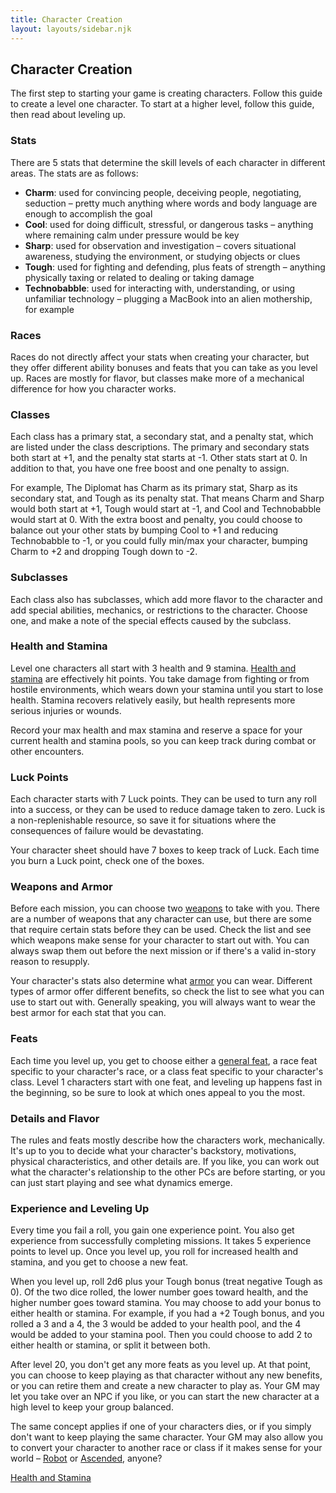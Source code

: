 ```yaml
---
title: Character Creation
layout: layouts/sidebar.njk
---
```


<div class="stack">

  ## Character Creation

  The first step to starting your game is creating characters. Follow this guide
  to create a level one character. To start at a higher level, follow this
  guide, then read about leveling up.

  ### Stats

  There are 5 stats that determine the skill levels of each character in
  different areas. The stats are as follows:

  - **Charm**: used for convincing people, deceiving people, negotiating,
    seduction – pretty much anything where words and body language are enough to
    accomplish the goal
  - **Cool**: used for doing difficult, stressful, or dangerous tasks – anything
    where remaining calm under pressure would be key
  - **Sharp**: used for observation and investigation – covers situational
    awareness, studying the environment, or studying objects or clues
  - **Tough**: used for fighting and defending, plus feats of strength –
    anything physically taxing or related to dealing or taking damage
  - **Technobabble**: used for interacting with, understanding, or using
    unfamiliar technology – plugging a MacBook into an alien mothership, for
    example

  ### Races

  Races do not directly affect your stats when creating your character, but they
  offer different ability bonuses and feats that you can take as you level up.
  Races are mostly for flavor, but classes make more of a mechanical difference
  for how you character works.

  ### Classes

  Each class has a primary stat, a secondary stat, and a penalty stat, which are
  listed under the class descriptions. The primary and secondary stats both
  start at +1, and the penalty stat starts at -1. Other stats start at 0. In
  addition to that, you have one free boost and one penalty to assign.

  For example, The Diplomat has Charm as its primary stat, Sharp as its
  secondary stat, and Tough as its penalty stat. That means Charm and Sharp
  would both start at +1, Tough would start at -1, and Cool and Technobabble
  would start at 0. With the extra boost and penalty, you could choose to
  balance out your other stats by bumping Cool to +1 and reducing Technobabble
  to -1, or you could fully min/max your character, bumping Charm to +2 and
  dropping Tough down to -2.

  ### Subclasses

  Each class also has subclasses, which add more flavor to the character and add
  special abilities, mechanics, or restrictions to the character. Choose one,
  and make a note of the special effects caused by the subclass.

  ### Health and Stamina

  Level one characters all start with 3 health and 9 stamina. [Health and
  stamina](/how-to-play/health-and-stamina) are effectively hit points. You take
  damage from fighting or from hostile environments, which wears down your
  stamina until you start to lose health. Stamina recovers relatively easily,
  but health represents more serious injuries or wounds.

  Record your max health and max stamina and reserve a space for your current
  health and stamina pools, so you can keep track during combat or other
  encounters.

  ### Luck Points

  Each character starts with 7 Luck points. They can be used to turn any roll
  into a success, or they can be used to reduce damage taken to zero. Luck is a
  non-replenishable resource, so save it for situations where the consequences
  of failure would be devastating.

  Your character sheet should have 7 boxes to keep track of Luck. Each time you
  burn a Luck point, check one of the boxes.

  ### Weapons and Armor

  Before each mission, you can choose two [weapons](/weapons) to take with you.
  There are a number of weapons that any character can use, but there are some
  that require certain stats before they can be used. Check the list and see
  which weapons make sense for your character to start out with. You can always
  swap them out before the next mission or if there's a valid in-story reason to
  resupply.

  Your character's stats also determine what [armor](/armor) you can wear.
  Different types of armor offer different benefits, so check the list to see
  what you can use to start out with. Generally speaking, you will always want
  to wear the best armor for each stat that you can.

  ### Feats

  Each time you level up, you get to choose either a [general feat](/feats), a
  race feat specific to your character's race, or a class feat specific to your
  character's class. Level 1 characters start with one feat, and leveling up
  happens fast in the beginning, so be sure to look at which ones appeal to you
  the most.

  ### Details and Flavor

  The rules and feats mostly describe how the characters work, mechanically.
  It's up to you to decide what your character's backstory, motivations,
  physical characteristics, and other details are. If you like, you can work out
  what the character's relationship to the other PCs are before starting, or you
  can just start playing and see what dynamics emerge.

  ### Experience and Leveling Up

  Every time you fail a roll, you gain one experience point. You also get
  experience from successfully completing missions. It takes 5 experience points
  to level up. Once you level up, you roll for increased health and stamina, and
  you get to choose a new feat.

  When you level up, roll 2d6 plus your Tough bonus (treat negative Tough as 0).
  Of the two dice rolled, the lower number goes toward health, and the higher
  number goes toward stamina. You may choose to add your bonus to either health
  or stamina. For example, if you had a +2 Tough bonus, and you rolled a 3 and a
  4, the 3 would be added to your health pool, and the 4 would be added to your
  stamina pool. Then you could choose to add 2 to either health or stamina, or
  split it between both.

  After level 20, you don't get any more feats as you level up. At that point,
  you can choose to keep playing as that character without any new benefits, or
  you can retire them and create a new character to play as. Your GM may let you
  take over an NPC if you like, or you can start the new character at a high
  level to keep your group balanced.

  The same concept applies if one of your characters dies, or if you simply
  don't want to keep playing the same character. Your GM may also allow you to
  convert your character to another race or class if it makes sense for your
  world – [Robot](/races/robot) or [Ascended](/races/ascended), anyone?

  [Health and Stamina](/how-to-play/health-and-stamina)

</div>
